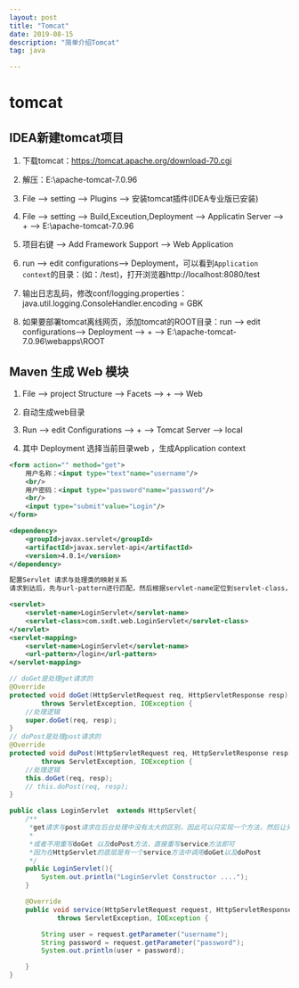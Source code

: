 ```yaml
---
layout: post
title: "Tomcat"
date: 2019-08-15
description: "简单介绍Tomcat"
tag: java

---
```


# tomcat

## IDEA新建tomcat项目

1. 下载tomcat：https://tomcat.apache.org/download-70.cgi

2. 解压：E:\apache-tomcat-7.0.96

3. File --> setting --> Plugins --> 安装tomcat插件(IDEA专业版已安装)

4. File --> setting --> Build,Exceution,Deployment --> Applicatin Server --> + --> E:\apache-tomcat-7.0.96

5. 项目右键 --> Add Framework Support --> Web Application

6. run --> edit configurations--> Deployment，可以看到`Application context`的目录：(如：/test)，打开浏览器http://localhost:8080/test

7. 输出日志乱码，修改conf/logging.properties：java.util.logging.ConsoleHandler.encoding = GBK

8. 如果要部署tomcat离线网页，添加tomcat的ROOT目录：run --> edit configurations--> Deployment --> + --> E:\apache-tomcat-7.0.96\webapps\ROOT




## Maven 生成 Web 模块

1. File --> project Structure --> Facets --> + --> Web

2. 自动生成web目录

3. Run --> edit Configurations --> + --> Tomcat Server --> local

4. 其中 Deployment 选择当前目录web ，生成Application context



```xml
<form action="" method="get">
    用户名称：<input type="text"name="username"/>
    <br/>
    用户密码：<input type="password"name="password"/>
    <br/>
    <input type="submit"value="Login"/>
</form>
```

```xml
<dependency>
    <groupId>javax.servlet</groupId>
    <artifactId>javax.servlet-api</artifactId>
    <version>4.0.1</version>
</dependency>
```


```xml
配置Servlet 请求与处理类的映射关系
请求到达后，先与url-pattern进行匹配，然后根据servlet-name定位到servlet-class，执行所配置类的相关方法

<servlet>
    <servlet-name>LoginServlet</servlet-name>
    <servlet-class>com.sxdt.web.LoginServlet</servlet-class>
</servlet>
<servlet-mapping>
    <servlet-name>LoginServlet</servlet-name>
    <url-pattern>/login</url-pattern>
</servlet-mapping>
```


```java
// doGet是处理get请求的
@Override
protected void doGet(HttpServletRequest req, HttpServletResponse resp)
		throws ServletException, IOException {
	//处理逻辑
	super.doGet(req, resp);
}
// doPost是处理post请求的
@Override
protected void doPost(HttpServletRequest req, HttpServletResponse resp)
		throws ServletException, IOException {
	//处理逻辑
	this.doGet(req, resp);
	// this.doPost(req, resp);
}
```

```java
public class LoginServlet  extends HttpServlet{
    /**
     *get请求与post请求在后台处理中没有太大的区别，因此可以只实现一个方法，然后让另一个方法去调用实现的方法.
     *
     *或者不用重写doGet 以及doPost方法，直接重写service方法即可
     *因为在HttpServlet的底层是有一个service方法中调用doGet以及doPost
     */
    public LoginServlet(){
        System.out.println("LoginServlet Constructor ....");
    }

    @Override
    public void service(HttpServletRequest request, HttpServletResponse response)
            throws ServletException, IOException {

        String user = request.getParameter("username");
        String password = request.getParameter("password");
        System.out.println(user + password);

    }
}
```